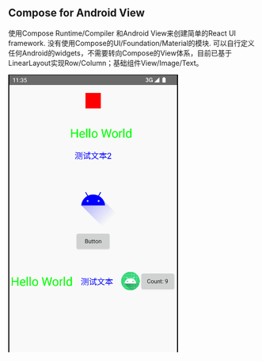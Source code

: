 ## Compose for Android View

使用Compose Runtime/Compiler 和Android View来创建简单的React UI framework. 
没有使用Compose的UI/Foundation/Material的模块.
可以自行定义任何Android的widgets，不需要转向Compose的View体系，目前已基于LinearLayout实现Row/Column；基础组件View/Image/Text。

![Image](./example.png)